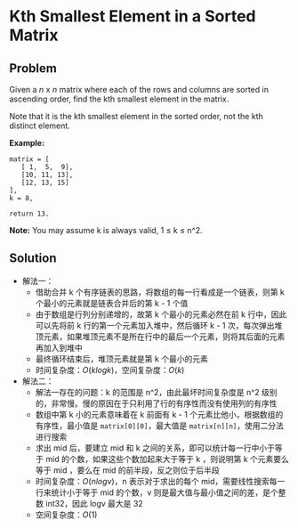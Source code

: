 # Kth Smallest Element in a Sorted Matrix

## Problem

Given a *n* x *n* matrix where each of the rows and columns are sorted in ascending order, find the kth smallest element in the matrix.

Note that it is the kth smallest element in the sorted order, not the kth distinct element.

**Example:**

```
matrix = [
   [ 1,  5,  9],
   [10, 11, 13],
   [12, 13, 15]
],
k = 8,

return 13.
```



**Note:**
You may assume k is always valid, 1 ≤ k ≤ n^2.

## Solution 

- 解法一：
  - 借助合并 k 个有序链表的思路，将数组的每一行看成是一个链表，则第 k 个最小的元素就是链表合并后的第 k - 1 个值
  - 由于数组是行列分别递增的，故第 k 个最小的元素必然在前 k 行中，因此可以先将前 k 行的第一个元素加入堆中，然后循环 k - 1 次，每次弹出堆顶元素，如果堆顶元素不是所在行中的最后一个元素，则将其后面的元素再加入到堆中
  - 最终循环结束后，堆顶元素就是第 k 个最小的元素
  - 时间复杂度：$O(klogk)$，空间复杂度：$O(k)$
- 解法二：
  - 解法一存在的问题：k 的范围是 n^2，由此最坏时间复杂度是 n^2 级别的，非常慢。慢的原因在于只利用了行的有序性而没有使用列的有序性
  - 数组中第 k 小的元素意味着在 k 前面有 k - 1 个元素比他小，根据数组的有序性，最小值是 `matrix[0][0]`，最大值是 `matrix[n][n]`，使用二分法进行搜索
  - 求出 mid 后，要建立 mid 和 k 之间的关系，即可以统计每一行中小于等于 mid 的个数，如果这些个数加起来大于等于 k ，则说明第 k 个元素要么等于 mid ，要么在 mid 的前半段，反之则位于后半段
  - 时间复杂度：$O(nlogv)$，n 表示对于求出的每个 mid，需要线性搜索每一行来统计小于等于 mid 的个数，v 则是最大值与最小值之间的差，是个整数 int32，因此 logv 最大是 32
  - 空间复杂度：$O(1)$